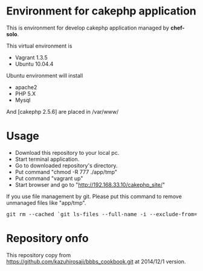 # Environment for cakephp application

This is environment for develop cakephp application managed by **chef-solo**.

This virtual environment is
- Vagrant 1.3.5
- Ubuntu 10.04.4

Ubuntu environment will install
- apache2
- PHP 5.X
- Mysql

And [cakephp 2.5.6] are placed in /var/www/

# Usage
- Download this repository to your local pc.
- Start terminal application.
- Go to downloaded repository's directory.
- Put command "chmod -R 777 ./app/tmp"
- Put command "vagrant up"
- Start browser and go to "http://192.168.33.10/cakephp_site/"

If you use file management by git. Please put this command to remove unmanaged files like "app/tmp".
<pre>
git rm --cached `git ls-files --full-name -i --exclude-from=.gitignore`
</pre>

# Repository onfo
This repository copy from
https://github.com/kazuhirosaji/bbbs_cookbook.git at 2014/12/1 version.
